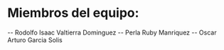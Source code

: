 ﻿# Miembros del equipo: 

 -- Rodolfo Isaac Valtierra Dominguez 
 -- Perla Ruby Manriquez
 -- Oscar Arturo Garcia Solis
